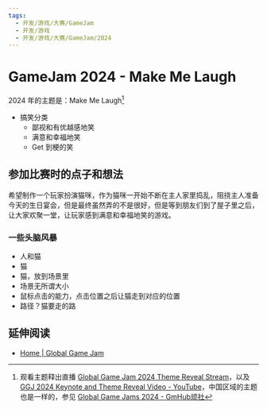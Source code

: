 ```yaml
---
tags:
  - 开发/游戏/大赛/GameJam
  - 开发/游戏
  - 开发/游戏/大赛/GameJam/2024
---
```

# GameJam 2024 - Make Me Laugh

2024 年的主题是：Make Me Laugh[^1]

- 搞笑分类
	- 鄙视和有优越感地笑
	- 满意和幸福地笑
	- Get 到梗的笑

## 参加比赛时的点子和想法

希望制作一个玩家扮演猫咪，作为猫咪一开始不断在主人家里捣乱，阻挠主人准备今天的生日宴会，但是最终虽然弄的不是很好，但是等到朋友们到了屋子里之后，让大家欢聚一堂，让玩家感到满意和幸福地笑的游戏。

### 一些头脑风暴

- 人和猫
- 猫
- 猫，放到场景里
- 场景无所谓大小
- 鼠标点击的能力，点击位置之后让猫走到对应的位置
- 路径？猫要走的路

## 延伸阅读

- [Home | Global Game Jam](https://globalgamejam.org/)

[^1]: 观看主题释出直播 [Global Game Jam 2024 Theme Reveal Stream](https://www.youtube.com/live/vuaPI2iLViA?si=tpkHvUYiKW7rLD_V&t=5713)，以及 [GGJ 2024 Keynote and Theme Reveal Video - YouTube](https://www.youtube.com/watch?v=FsEDjbdU2PA)，中国区域的主题也是一样的，参见 [Global Game Jams 2024 - GmHub顽社](https://www.gmhub.com/jams/ggj2024)
